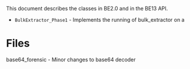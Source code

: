 This document describes the classes in BE2.0 and in the BE13 API.

* `BulkExtractor_Phase1` - Implements the running of bulk_extractor on a


Files
=====

base64_forensic - Minor changes to base64 decoder
